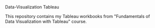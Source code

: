 Data-Visualization Tableau

This repository contains my Tableau workbooks from "Fundamentals of Data Visualization with Tableau" course.
